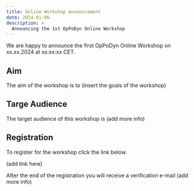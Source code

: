 ```yaml
---
title: Online Workshop Announcement
date: 2024-01-06
description: >
  Announcing the 1st OpPoDyn Online Workshop
---
```


We are happy to announce the first OpPoDyn Online Workshop on xx.xx.2024 at xx:xx:xx CET.


## Aim

The aim of the workshop is to (insert the goals of the workshop)

## Targe Audience

The target audience of this workshop is (add more info)


## Registration

To register for the workshop click the link below.

(add link here)

After the end of the registration you will receive a verification e-mail (add more info)
